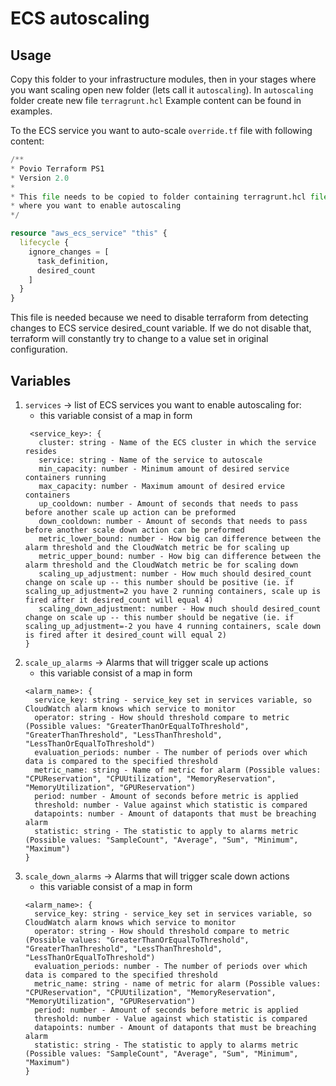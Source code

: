 # ECS autoscaling

## Usage
Copy this folder to your infrastructure modules, then in your stages where you want scaling open new folder (lets call it `autoscaling`).
In `autoscaling` folder create new file `terragrunt.hcl` Example content can be found in examples.

To the ECS service you want to auto-scale `override.tf` file with following content:
```terraform
/**
* Povio Terraform PS1
* Version 2.0
*
* This file needs to be copied to folder containing terragrunt.hcl file for ECS setup
* where you want to enable autoscaling
*/

resource "aws_ecs_service" "this" {
  lifecycle {
    ignore_changes = [
      task_definition,
      desired_count
    ]
  }
}
```
This file is needed because we need to disable terraform from detecting changes to ECS service desired_count variable.
If we do not disable that, terraform will constantly try to change to a value set in original configuration.

## Variables
1. `services` -> list of ECS services you want to enable autoscaling for:
    - this variable consist of a map in form
   ```
    <service_key>: {
      cluster: string - Name of the ECS cluster in which the service resides
      service: string - Name of the service to autoscale
      min_capacity: number - Minimum amount of desired service containers running
      max_capacity: number - Maximum amount of desired ervice containers
      up_cooldown: number - Amount of seconds that needs to pass before another scale up action can be preformed
      down_cooldown: number - Amount of seconds that needs to pass before another scale down action can be preformed
      metric_lower_bound: number - How big can difference between the alarm threshold and the CloudWatch metric be for scaling up
      metric_upper_bound: number - How big can difference between the alarm threshold and the CloudWatch metric be for scaling down
      scaling_up_adjustment: number - How much should desired_count change on scale up -- this number should be positive (ie. if scaling_up_adjustment=2 you have 2 running containers, scale up is fired after it desired_count will equal 4)
      scaling_down_adjustment: number - How much should desired_count change on scale up -- this number should be negative (ie. if scaling_up_adjustment=-2 you have 4 running containers, scale down is fired after it desired_count will equal 2)
   }
   ```
2. `scale_up_alarms` -> Alarms that will trigger scale up actions
   - this variable consist of a map in form
    ```
    <alarm_name>: {
      service_key: string - service_key set in services variable, so CloudWatch alarm knows which service to monitor
      operator: string - How should threshold compare to metric (Possible values: "GreaterThanOrEqualToThreshold", "GreaterThanThreshold", "LessThanThreshold", "LessThanOrEqualToThreshold")
      evaluation_periods: number - The number of periods over which data is compared to the specified threshold
      metric_name: string - Name of metric for alarm (Possible values: "CPUReservation", "CPUUtilization", "MemoryReservation", "MemoryUtilization", "GPUReservation")
      period: number - Amount of seconds before metric is applied
      threshold: number - Value against which statistic is compared
      datapoints: number - Amount of dataponts that must be breaching alarm
      statistic: string - The statistic to apply to alarms metric (Possible values: "SampleCount", "Average", "Sum", "Minimum", "Maximum")
    }
    ```
3. `scale_down_alarms` -> Alarms that will trigger scale down actions
    - this variable consist of a map in form
    ```
    <alarm_name>: {
      service_key: string - service_key set in services variable, so CloudWatch alarm knows which service to monitor
      operator: string - How should threshold compare to metric (Possible values: "GreaterThanOrEqualToThreshold", "GreaterThanThreshold", "LessThanThreshold", "LessThanOrEqualToThreshold")
      evaluation_periods: number - The number of periods over which data is compared to the specified threshold
      metric_name: string - name of metric for alarm (Possible values: "CPUReservation", "CPUUtilization", "MemoryReservation", "MemoryUtilization", "GPUReservation")
      period: number - Amount of seconds before metric is applied
      threshold: number - Value against which statistic is compared
      datapoints: number - Amount of dataponts that must be breaching alarm
      statistic: string - The statistic to apply to alarms metric (Possible values: "SampleCount", "Average", "Sum", "Minimum", "Maximum")
    }
    ```
